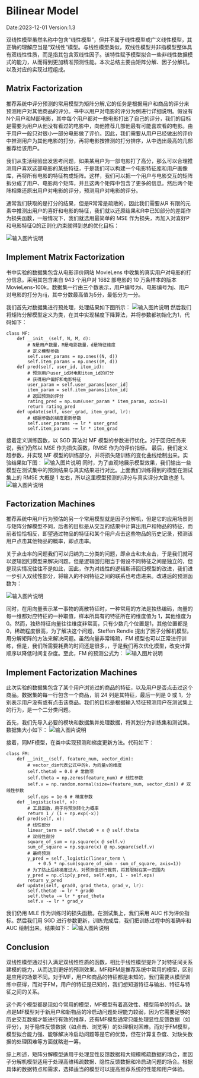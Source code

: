 ﻿#  Bilinear Model
Date:2023-12-01
Version:1.3

双线性模型虽然名称中包含“线性模型”，但并不属于线性模型或广义线性模型，其正确的理解应当是“双线性”模型。与线性模型类似，双线性模型并非指模型整体具有双线性性质，而是指其包含双线性因子。该特性赋予模型拟合一些非线性数据模式的能力，从而得到更加精准预测性能。本次总结主要由矩阵分解、因子分解机，以及对应的实现过程组成。

##  Matrix Factorization
推荐系统中评分预测的常用模型为矩阵分解,它的任务是根据用户和商品的评分来预测用户对其他商品的评分。书中以用户对电影的评分为例进行详细说明。假设有N个用户和M部电影，其中每个用户都对一些电影打出了自己的评分，我们的目标是需要为用户从他没有看过的电影中，向他推荐几部他最有可能喜欢看的电影。由于用户一般只对很小一部分电影做了评价。因此，我们需要从用户已经做出的评价中推测用户为其他电影的打分，再将电影按推测的打分排序，从中选出最高的几部推荐给该用户。

我们从生活经验出发思考问题，如果某用户为一部电影打了高分，那么可以合理推测用户喜欢这部电影的某些特征，于是我们可以构建一个电影特征库和用户画像库，再将所有电影的特征构成矩阵。这样，我们可以把一个用户与电影交互的矩阵拆分成了用户、电影两个矩阵，并且这两个矩阵中包含了更多的信息。然后两个矩阵相乘还原出用户对电影的评分，预测用户对电影的评分。

通常我们获取的是打分的结果，但是R常常是疏散的，因此我们需要从R
有限的元素中推测出用户的喜好和电影的特征，我们就以还原结果和R中已知部分的差距作为损失函数，一般情况下，我们就选用最简单的 MSE 作为损失，再加入对喜好P和电影特征Q的正则化约束就得到总的优化目标：

![输入图片说明](./image/4_1.png)

##  Implement Matrix Factorization
书中实验的数据集包含从电影评价网站 MovieLens 中收集的真实用户对电影的打分信息。采用其包含来自 943 个用户对 1682 部电影的 10 万条样本的版本 MovieLens-100k。数据集一行由三个数表示，用户编号为i、电影编号为j、用户对电影的打分为rij，其中分数最高值为5分，最低分为一分。

我们首先对数据集进行预处理，处理结果如下图所示：
![输入图片说明](./image/4_2.png)
然后我们将矩阵分解模型定义为类，在其中实现梯度下降算法，并将参数都初始化为1，代码如下：
```
class MF:
    def __init__(self, N, M, d):
        # N是用户数量，M是电影数量，d是特征维度
        # 定义模型参数
        self.user_params = np.ones((N, d))
        self.item_params = np.ones((M, d))
    def pred(self, user_id, item_id):
        # 预测用户user_id对电影item_id的打分
        # 获得用户偏好和电影特征
        user_param = self.user_params[user_id]
        item_param = self.item_params[item_id]
        # 返回预测的评分
        rating_pred = np.sum(user_param * item_param, axis=1)
        return rating_pred
    def update(self, user_grad, item_grad, lr):
        # 根据参数的梯度更新参数
        self.user_params -= lr * user_grad
        self.item_params -= lr * item_grad
```
接着定义训练函数，以 SGD 算法对 MF 模型的参数进行优化。对于回归任务来说，我们仍然以 MSE 作为损失函数，RMSE 作为的评价指标。
最后，我们定义超参数，并实现 MF 模型的训练部分，并将损失随训练的变化曲线绘制出来。实验结果如下图：
![输入图片说明](./image/4_3.png)
同时，为了直观地展示模型效果，我们输出一些模型在测试集中的预测结果与真实结果进行对比。上面我们训练得到的模型在测试集上的 RMSE 大概是 1 左右，所以这里模型预测的评分与真实评分大致也差 1。
![输入图片说明](./image/4_4.png)

##  Factorization Machines
推荐系统中用户行为预估的另一个常用模型就是因子分解机，但是它的应用场景则与矩阵分解模型不同，后者的目标是从交互的结果中计算出用户和物品的特征，而前者恰恰相反，即望通过物品的特征和某个用户点击这些物品的历史记录，预测该用户点击其他物品的概率，即点击率。

关于点击率的问题我们可以归纳为二分类的问题，即点击和未点击，于是我们就可以逻辑回归模型来解决问题。但是逻辑回归相当于假设不同特征之间是独立的，但是现实情况往往不是如此，因此，作为对线性的逻辑斯谛回归模型的改进，我们进一步引入双线性部分，将输入的不同特征之间的联系也考虑进来。改进后的预测函数为：

![输入图片说明](./image/4_5.png)

同时，在用向量表示某一事物的离散特征时，一种常用的方法是独热编码，向量的每一维都对应特征的一种取值，样本所具有的特征所在的维度值为 1，其他维度为 0。然而，独热特征向量往往维度非常高，只有少数几个位置是1，其他位置都是0，稀疏程度很高，为了解决这个问题，Steffen Rendle 提出了因子分解机模型。用分解矩阵的方法来解决问题。虽然向量非常稀疏，FM 模型也可以正常进行训练，但是，我们所需要耗费的时间还是很多，，于是我们再次优化模型，改变计算顺序以降低时间复杂度。至此，FM 的预测公式为：
![输入图片说明](./image/4_6.png)

##   Implement Factorization Machines
此次实验的数据集包含了某个用户浏览过的商品的特征，以及用户是否点击过这个商品。数据集的每一行包含一个商品，前 24 列是其特征，最后一列是 0 或 1，分别表示用户没有或有点击该商品。我们的目标是根据输入特征预测用户在测试集上的行为，是一个二分类问题。

首先，我们先导入必要的模块和数据集并处理数据，将其划分为训练集和测试集。数据集大小如下：
![输入图片说明](./image/4_7.png)

接着，同MF模型，在类中实现预测和梯度更新方法。代码如下：
```
class FM:
    def __init__(self, feature_num, vector_dim):
        # vector_dim代表公式中的k，为向量v的维度
        self.theta0 = 0.0 # 常数项
        self.theta = np.zeros(feature_num) # 线性参数
        self.v = np.random.normal(size=(feature_num, vector_dim)) # 双线性参数
        self.eps = 1e-6 # 精度参数
    def _logistic(self, x):
        # 工具函数，用于将预测转化为概率
        return 1 / (1 + np.exp(-x))
    def pred(self, x):
        # 线性部分
        linear_term = self.theta0 + x @ self.theta
        # 双线性部分
        square_of_sum = np.square(x @ self.v)
        sum_of_square = np.square(x) @ np.square(self.v)
        # 最终预测
        y_pred = self._logistic(linear_term \
            + 0.5 * np.sum(square_of_sum - sum_of_square, axis=1))
        # 为了防止后续梯度过大，对预测值进行裁剪，将其限制在某一范围内
        y_pred = np.clip(y_pred, self.eps, 1 - self.eps)
        return y_pred
    def update(self, grad0, grad_theta, grad_v, lr):
        self.theta0 -= lr * grad0
        self.theta -= lr * grad_theta
        self.v -= lr * grad_v
```
我们仍用 MLE 作为训练时的损失函数。在测试集上，我们采用 AUC 作为评价指标。然后我们用 SGD 进行参数更新，训练完成后，我们把训练过程中的准确率和 AUC 绘制出来。结果如下：
![输入图片说明](./image/4_8.png)

##  Conclusion
双线性模型通过引入满足双线性性质的函数，相比于线性模型提升了对特征间关系建模的能力，从而达到更好的预测效果。MF和FM是推荐系统中常用的模型，区别是应用的场景不同。对于MF，用户和商品的特征都是未知的，我们需要从模型训练中获得，而对于FM，用户的特征是已知的，我们想知道特征与输出、特征与特征之间的关系。

这个两个模型都是现如今常用的模型，MF模型有着高效性、模型简单的特点。缺点是MF模型对于新用户和新物品的冷启动问题处理能力较弱，因为它需要足够的历史交互数据才能进行有效的推荐，还有MF模型通常只能处理显性反馈数据（如评分），对于隐性反馈数据（如点击、浏览等）的处理相对困难。而对于FM模型，模型拟合能力强、能够解决冷启动问题等是它的优势，但在计算复杂度、对缺失数据的处理困难等方面就略逊一筹。

综上所述，矩阵分解模型适用于处理显性反馈数据和大规模稀疏数据的场合，而因子分解机模型适用于处理高维稀疏数据、隐性反馈数据和冷启动问题的场合。根据具体的数据特点和需求，选择适当的模型可以提高推荐系统的性能和用户体验。
